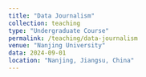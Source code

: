 ```yaml
---
title: "Data Journalism"
collection: teaching
type: "Undergraduate Course"
permalink: /teaching/data-journalism
venue: "Nanjing University"
data: 2024-09-01
location: "Nanjing, Jiangsu, China"
---
```



